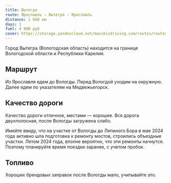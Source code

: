 ```yaml
---
title: Вытегра
route: Ярославль — Вытегра — Ярославль
distance: 1 040 км
days: 1
fuel: 4 900 руб
cover: https://storage.yandexcloud.net/maximisdriving.com/routes/routes_vytegra.png
---
```


Город Вытегра (Вологодская область) находится на границе Вологодской области и Республики Карелия.

## Маршрут
Из Ярославля едем до Вологды. Перед Вологдой уходим на окружную. Далее едем по указателям на Медвежьегорск.

## Качество дороги
Качество дороги отличное, местами — хорошее. Вся дорога двухполосная, после Вологды загружена слабо.

Имейте ввиду, что на участке от Вологды до Липиного Бора в мае 2024 года активно шла подготовка к ремонту мостов, строились объездные участки. Летом 2024 года, вполне вероятно, что эти ремонты начнутся. Поэтому планируйте время поездки заранее, с учетом пробок.

## Топливо
Хороших брендовых заправок после Вологды мало, учитывайте это.
